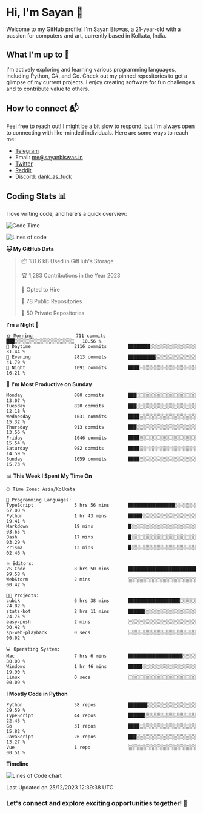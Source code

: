 # Hi, I'm Sayan 👋

Welcome to my GitHub profile! I'm Sayan Biswas, a 21-year-old with a passion for computers and art, currently based in Kolkata, India.

## What I'm up to 🚀

I'm actively exploring and learning various programming languages, including Python, C#, and Go. Check out my pinned repositories to get a glimpse of my current projects. I enjoy creating software for fun challenges and to contribute value to others.

## How to connect 📬

Feel free to reach out! I might be a bit slow to respond, but I'm always open to connecting with like-minded individuals. Here are some ways to reach me:

- [Telegram](https://t.me/dank_as_fuck)
- Email: [me@sayanbiswas.in](mailto:me@sayanbiswas.in)
- [Twitter](https://twitter.com/TheDankDel)
- [Reddit](https://www.reddit.com/user/dank_as_fuck_/)
- Discord: [dank_as_fuck](https://discordapp.com/users/506536929152466945)

## Coding Stats 📊

I love writing code, and here's a quick overview:

<!--START_SECTION:waka-->
![Code Time](http://img.shields.io/badge/Code%20Time-1%2C347%20hrs%2021%20mins-blue)

![Lines of code](https://img.shields.io/badge/From%20Hello%20World%20I%27ve%20Written-6.5%20million%20lines%20of%20code-blue)

**🐱 My GitHub Data** 

> 📦 181.6 kB Used in GitHub's Storage 
 > 
> 🏆 1,283 Contributions in the Year 2023
 > 
> 💼 Opted to Hire
 > 
> 📜 78 Public Repositories 
 > 
> 🔑 50 Private Repositories 
 > 
**I'm a Night 🦉** 

```text
🌞 Morning                711 commits         ███░░░░░░░░░░░░░░░░░░░░░░   10.56 % 
🌆 Daytime                2116 commits        ████████░░░░░░░░░░░░░░░░░   31.44 % 
🌃 Evening                2813 commits        ██████████░░░░░░░░░░░░░░░   41.79 % 
🌙 Night                  1091 commits        ████░░░░░░░░░░░░░░░░░░░░░   16.21 % 
```
📅 **I'm Most Productive on Sunday** 

```text
Monday                   880 commits         ███░░░░░░░░░░░░░░░░░░░░░░   13.07 % 
Tuesday                  820 commits         ███░░░░░░░░░░░░░░░░░░░░░░   12.18 % 
Wednesday                1031 commits        ████░░░░░░░░░░░░░░░░░░░░░   15.32 % 
Thursday                 913 commits         ███░░░░░░░░░░░░░░░░░░░░░░   13.56 % 
Friday                   1046 commits        ████░░░░░░░░░░░░░░░░░░░░░   15.54 % 
Saturday                 982 commits         ████░░░░░░░░░░░░░░░░░░░░░   14.59 % 
Sunday                   1059 commits        ████░░░░░░░░░░░░░░░░░░░░░   15.73 % 
```


📊 **This Week I Spent My Time On** 

```text
🕑︎ Time Zone: Asia/Kolkata

💬 Programming Languages: 
TypeScript               5 hrs 56 mins       █████████████████░░░░░░░░   67.00 % 
Python                   1 hr 43 mins        █████░░░░░░░░░░░░░░░░░░░░   19.41 % 
Markdown                 19 mins             █░░░░░░░░░░░░░░░░░░░░░░░░   03.65 % 
Bash                     17 mins             █░░░░░░░░░░░░░░░░░░░░░░░░   03.29 % 
Prisma                   13 mins             █░░░░░░░░░░░░░░░░░░░░░░░░   02.46 % 

🔥 Editors: 
VS Code                  8 hrs 50 mins       █████████████████████████   99.58 % 
WebStorm                 2 mins              ░░░░░░░░░░░░░░░░░░░░░░░░░   00.42 % 

🐱‍💻 Projects: 
cubik                    6 hrs 38 mins       ███████████████████░░░░░░   74.82 % 
stats-bot                2 hrs 11 mins       ██████░░░░░░░░░░░░░░░░░░░   24.75 % 
easy-push                2 mins              ░░░░░░░░░░░░░░░░░░░░░░░░░   00.42 % 
sp-web-playback          0 secs              ░░░░░░░░░░░░░░░░░░░░░░░░░   00.02 % 

💻 Operating System: 
Mac                      7 hrs 6 mins        ████████████████████░░░░░   80.00 % 
Windows                  1 hr 46 mins        █████░░░░░░░░░░░░░░░░░░░░   19.90 % 
Linux                    0 secs              ░░░░░░░░░░░░░░░░░░░░░░░░░   00.09 % 
```

**I Mostly Code in Python** 

```text
Python                   58 repos            ███████░░░░░░░░░░░░░░░░░░   29.59 % 
TypeScript               44 repos            ██████░░░░░░░░░░░░░░░░░░░   22.45 % 
Go                       31 repos            ████░░░░░░░░░░░░░░░░░░░░░   15.82 % 
JavaScript               26 repos            ███░░░░░░░░░░░░░░░░░░░░░░   13.27 % 
Vue                      1 repo              ░░░░░░░░░░░░░░░░░░░░░░░░░   00.51 % 
```



**Timeline**

![Lines of Code chart](https://raw.githubusercontent.com/Dank-del/Dank-del/main/assets/bar_graph.png)


 Last Updated on 25/12/2023 12:39:38 UTC
<!--END_SECTION:waka-->

### Let's connect and explore exciting opportunities together! 🚀
